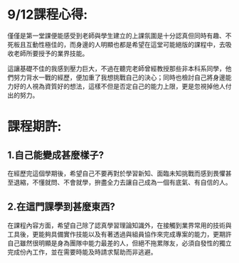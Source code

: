 # 9/12課程心得:

僅僅是第一堂課便能感受到老師與學生建立的上課氛圍是十分認真但同時有趣、不死板且互動性極佳的，而身邊的人明顯也都是希望在這堂可能絕版的課程中，去吸收老師所要授予的業界技能。

這讓基礎不佳的我感到壓力巨大，不過在聽完老師曾經教授那些非本科系同學，他們努力背水一戰的經歷，便加重了我想挑戰自己的決心；同時也檢討自己將身邊能力好的人視為資質好的想法，這樣不但是否定自己的能力上限，更是忽視掉他人付出的努力。

# 課程期許:

## 1.自己能變成甚麼樣子?

在經歷完這個學期後，希望自己不要再對於學習新知、面臨未知挑戰而感到畏懼甚至退縮，不懂就問、不會就學，拚盡全力去讓自己成為一個有底氣、有自信的人。

## 2.在這門課學到甚麼東西?

在課程內容方面，希望自己除了認真學習理論知識外，在接觸到業界常用的技術與工具後，更能夠具備實作技能以及有著透過與組員協作來完成專案的能力，更期許自己雖然很明顯是身為團隊中能力最差的人，但絕不拖累隊友，必須自發性的獨立完成份內工作，並在需要時能及時請求幫助而非逃避。
